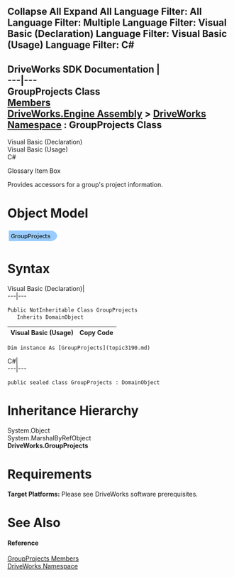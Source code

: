 Collapse All Expand All Language Filter: All  Language Filter: Multiple  Language Filter: Visual Basic (Declaration) Language Filter: Visual Basic (Usage) Language Filter: C#  
---  
DriveWorks SDK Documentation  |   
---|---  
GroupProjects Class   
[Members](topic3191.md)   
[DriveWorks.Engine Assembly](topic2156.md) > [DriveWorks Namespace](topic2159.md) : GroupProjects Class  
---  
  
Visual Basic (Declaration)    
Visual Basic (Usage)    
C# 

Glossary Item Box

Provides accessors for a group's project information. 

# Object Model

![](dotnetdiagramimages/image138.png)

# Syntax

Visual Basic (Declaration)|   
---|---  
      
    
    Public NotInheritable Class GroupProjects 
       Inherits DomainObject  
  
Visual Basic (Usage)| Copy Code  
---|---  
      
    
    Dim instance As [GroupProjects](topic3190.md)  
  
C#|   
---|---  
      
    
    public sealed class GroupProjects : DomainObject   
  
# Inheritance Hierarchy

System.Object  
System.MarshalByRefObject  
**DriveWorks.GroupProjects**  


# Requirements

**Target Platforms:** Please see DriveWorks software prerequisites.

# See Also

#### Reference

[GroupProjects Members](topic3191.md)   
[DriveWorks Namespace](topic2159.md)


